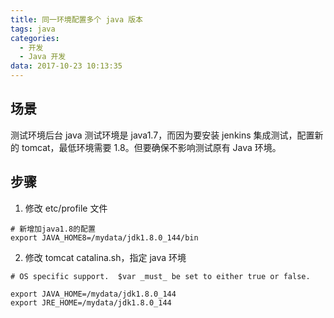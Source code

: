 ```yaml
---
title: 同一环境配置多个 java 版本
tags: java
categories:
  - 开发
  - Java 开发
data: 2017-10-23 10:13:35
---
```


## 场景

测试环境后台 java 测试环境是 java1.7，而因为要安装 jenkins 集成测试，配置新的 tomcat，最低环境需要 1.8。但要确保不影响测试原有 Java 环境。

## 步骤

1. 修改 etc/profile 文件

```
# 新增加java1.8的配置
export JAVA_HOME8=/mydata/jdk1.8.0_144/bin
```

2. 修改 tomcat catalina.sh，指定 java 环境

```
# OS specific support.  $var _must_ be set to either true or false.

export JAVA_HOME=/mydata/jdk1.8.0_144
export JRE_HOME=/mydata/jdk1.8.0_144
```
